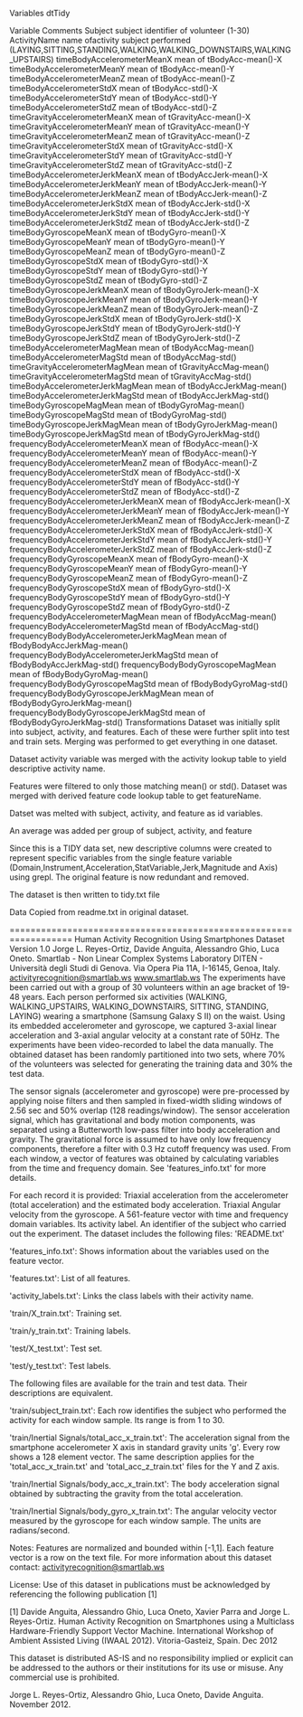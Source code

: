 Variables
dtTidy

Variable	Comments
Subject	subject identifier of volunteer (1-30)
ActivityName	name ofactivity subject performed (LAYING,SITTING,STANDING,WALKING,WALKING_DOWNSTAIRS,WALKING_UPSTAIRS)
timeBodyAccelerometerMeanX	mean of tBodyAcc-mean()-X
timeBodyAccelerometerMeanY	mean of tBodyAcc-mean()-Y
timeBodyAccelerometerMeanZ	mean of tBodyAcc-mean()-Z
timeBodyAccelerometerStdX	mean of tBodyAcc-std()-X
timeBodyAccelerometerStdY	mean of tBodyAcc-std()-Y
timeBodyAccelerometerStdZ	mean of tBodyAcc-std()-Z
timeGravityAccelerometerMeanX	mean of tGravityAcc-mean()-X
timeGravityAccelerometerMeanY	mean of tGravityAcc-mean()-Y
timeGravityAccelerometerMeanZ	mean of tGravityAcc-mean()-Z
timeGravityAccelerometerStdX	mean of tGravityAcc-std()-X
timeGravityAccelerometerStdY	mean of tGravityAcc-std()-Y
timeGravityAccelerometerStdZ	mean of tGravityAcc-std()-Z
timeBodyAccelerometerJerkMeanX	mean of tBodyAccJerk-mean()-X
timeBodyAccelerometerJerkMeanY	mean of tBodyAccJerk-mean()-Y
timeBodyAccelerometerJerkMeanZ	mean of tBodyAccJerk-mean()-Z
timeBodyAccelerometerJerkStdX	mean of tBodyAccJerk-std()-X
timeBodyAccelerometerJerkStdY	mean of tBodyAccJerk-std()-Y
timeBodyAccelerometerJerkStdZ	mean of tBodyAccJerk-std()-Z
timeBodyGyroscopeMeanX	mean of tBodyGyro-mean()-X
timeBodyGyroscopeMeanY	mean of tBodyGyro-mean()-Y
timeBodyGyroscopeMeanZ	mean of tBodyGyro-mean()-Z
timeBodyGyroscopeStdX	mean of tBodyGyro-std()-X
timeBodyGyroscopeStdY	mean of tBodyGyro-std()-Y
timeBodyGyroscopeStdZ	mean of tBodyGyro-std()-Z
timeBodyGyroscopeJerkMeanX	mean of tBodyGyroJerk-mean()-X
timeBodyGyroscopeJerkMeanY	mean of tBodyGyroJerk-mean()-Y
timeBodyGyroscopeJerkMeanZ	mean of tBodyGyroJerk-mean()-Z
timeBodyGyroscopeJerkStdX	mean of tBodyGyroJerk-std()-X
timeBodyGyroscopeJerkStdY	mean of tBodyGyroJerk-std()-Y
timeBodyGyroscopeJerkStdZ	mean of tBodyGyroJerk-std()-Z
timeBodyAccelerometerMagMean	mean of tBodyAccMag-mean()
timeBodyAccelerometerMagStd	mean of tBodyAccMag-std()
timeGravityAccelerometerMagMean	mean of tGravityAccMag-mean()
timeGravityAccelerometerMagStd	mean of tGravityAccMag-std()
timeBodyAccelerometerJerkMagMean	mean of tBodyAccJerkMag-mean()
timeBodyAccelerometerJerkMagStd	mean of tBodyAccJerkMag-std()
timeBodyGyroscopeMagMean	mean of tBodyGyroMag-mean()
timeBodyGyroscopeMagStd	mean of tBodyGyroMag-std()
timeBodyGyroscopeJerkMagMean	mean of tBodyGyroJerkMag-mean()
timeBodyGyroscopeJerkMagStd	mean of tBodyGyroJerkMag-std()
frequencyBodyAccelerometerMeanX	mean of fBodyAcc-mean()-X
frequencyBodyAccelerometerMeanY	mean of fBodyAcc-mean()-Y
frequencyBodyAccelerometerMeanZ	mean of fBodyAcc-mean()-Z
frequencyBodyAccelerometerStdX	mean of fBodyAcc-std()-X
frequencyBodyAccelerometerStdY	mean of fBodyAcc-std()-Y
frequencyBodyAccelerometerStdZ	mean of fBodyAcc-std()-Z
frequencyBodyAccelerometerJerkMeanX	mean of fBodyAccJerk-mean()-X
frequencyBodyAccelerometerJerkMeanY	mean of fBodyAccJerk-mean()-Y
frequencyBodyAccelerometerJerkMeanZ	mean of fBodyAccJerk-mean()-Z
frequencyBodyAccelerometerJerkStdX	mean of fBodyAccJerk-std()-X
frequencyBodyAccelerometerJerkStdY	mean of fBodyAccJerk-std()-Y
frequencyBodyAccelerometerJerkStdZ	mean of fBodyAccJerk-std()-Z
frequencyBodyGyroscopeMeanX	mean of fBodyGyro-mean()-X
frequencyBodyGyroscopeMeanY	mean of fBodyGyro-mean()-Y
frequencyBodyGyroscopeMeanZ	mean of fBodyGyro-mean()-Z
frequencyBodyGyroscopeStdX	mean of fBodyGyro-std()-X
frequencyBodyGyroscopeStdY	mean of fBodyGyro-std()-Y
frequencyBodyGyroscopeStdZ	mean of fBodyGyro-std()-Z
frequencyBodyAccelerometerMagMean	mean of fBodyAccMag-mean()
frequencyBodyAccelerometerMagStd	mean of fBodyAccMag-std()
frequencyBodyBodyAccelerometerJerkMagMean	mean of fBodyBodyAccJerkMag-mean()
frequencyBodyBodyAccelerometerJerkMagStd	mean of fBodyBodyAccJerkMag-std()
frequencyBodyBodyGyroscopeMagMean	mean of fBodyBodyGyroMag-mean()
frequencyBodyBodyGyroscopeMagStd	mean of fBodyBodyGyroMag-std()
frequencyBodyBodyGyroscopeJerkMagMean	mean of fBodyBodyGyroJerkMag-mean()
frequencyBodyBodyGyroscopeJerkMagStd	mean of fBodyBodyGyroJerkMag-std()
Transformations
Dataset was initially split into subject, activity, and features. Each of these were further split into test and train sets. Merging was performed to get everything in one dataset.

Dataset activity variable was merged with the activity lookup table to yield descriptive activity name.

Features were filtered to only those matching mean() or std(). Dataset was merged with derived feature code lookup table to get featureName.

Datset was melted with subject, activity, and feature as id variables.

An average was added per group of subject, activity, and feature

Since this is a TIDY data set, new descriptive columns were created to represent specific variables from the single feature variable (Domain,Instrument,Acceleration,StatVariable,Jerk,Magnitude and Axis) using grepl. The original feature is now redundant and removed.

The dataset is then written to tidy.txt file

Data
Copied from readme.txt in original dataset.

================================================================== Human Activity Recognition Using Smartphones Dataset Version 1.0
Jorge L. Reyes-Ortiz, Davide Anguita, Alessandro Ghio, Luca Oneto. Smartlab - Non Linear Complex Systems Laboratory DITEN - Università degli Studi di Genova. Via Opera Pia 11A, I-16145, Genoa, Italy. activityrecognition@smartlab.ws www.smartlab.ws
The experiments have been carried out with a group of 30 volunteers within an age bracket of 19-48 years. Each person performed six activities (WALKING, WALKING_UPSTAIRS, WALKING_DOWNSTAIRS, SITTING, STANDING, LAYING) wearing a smartphone (Samsung Galaxy S II) on the waist. Using its embedded accelerometer and gyroscope, we captured 3-axial linear acceleration and 3-axial angular velocity at a constant rate of 50Hz. The experiments have been video-recorded to label the data manually. The obtained dataset has been randomly partitioned into two sets, where 70% of the volunteers was selected for generating the training data and 30% the test data.

The sensor signals (accelerometer and gyroscope) were pre-processed by applying noise filters and then sampled in fixed-width sliding windows of 2.56 sec and 50% overlap (128 readings/window). The sensor acceleration signal, which has gravitational and body motion components, was separated using a Butterworth low-pass filter into body acceleration and gravity. The gravitational force is assumed to have only low frequency components, therefore a filter with 0.3 Hz cutoff frequency was used. From each window, a vector of features was obtained by calculating variables from the time and frequency domain. See 'features_info.txt' for more details.

For each record it is provided:
Triaxial acceleration from the accelerometer (total acceleration) and the estimated body acceleration.
Triaxial Angular velocity from the gyroscope.
A 561-feature vector with time and frequency domain variables.
Its activity label.
An identifier of the subject who carried out the experiment.
The dataset includes the following files:
'README.txt'

'features_info.txt': Shows information about the variables used on the feature vector.

'features.txt': List of all features.

'activity_labels.txt': Links the class labels with their activity name.

'train/X_train.txt': Training set.

'train/y_train.txt': Training labels.

'test/X_test.txt': Test set.

'test/y_test.txt': Test labels.

The following files are available for the train and test data. Their descriptions are equivalent.

'train/subject_train.txt': Each row identifies the subject who performed the activity for each window sample. Its range is from 1 to 30.

'train/Inertial Signals/total_acc_x_train.txt': The acceleration signal from the smartphone accelerometer X axis in standard gravity units 'g'. Every row shows a 128 element vector. The same description applies for the 'total_acc_x_train.txt' and 'total_acc_z_train.txt' files for the Y and Z axis.

'train/Inertial Signals/body_acc_x_train.txt': The body acceleration signal obtained by subtracting the gravity from the total acceleration.

'train/Inertial Signals/body_gyro_x_train.txt': The angular velocity vector measured by the gyroscope for each window sample. The units are radians/second.

Notes:
Features are normalized and bounded within [-1,1].
Each feature vector is a row on the text file.
For more information about this dataset contact: activityrecognition@smartlab.ws

License:
Use of this dataset in publications must be acknowledged by referencing the following publication [1]

[1] Davide Anguita, Alessandro Ghio, Luca Oneto, Xavier Parra and Jorge L. Reyes-Ortiz. Human Activity Recognition on Smartphones using a Multiclass Hardware-Friendly Support Vector Machine. International Workshop of Ambient Assisted Living (IWAAL 2012). Vitoria-Gasteiz, Spain. Dec 2012

This dataset is distributed AS-IS and no responsibility implied or explicit can be addressed to the authors or their institutions for its use or misuse. Any commercial use is prohibited.

Jorge L. Reyes-Ortiz, Alessandro Ghio, Luca Oneto, Davide Anguita. November 2012.
